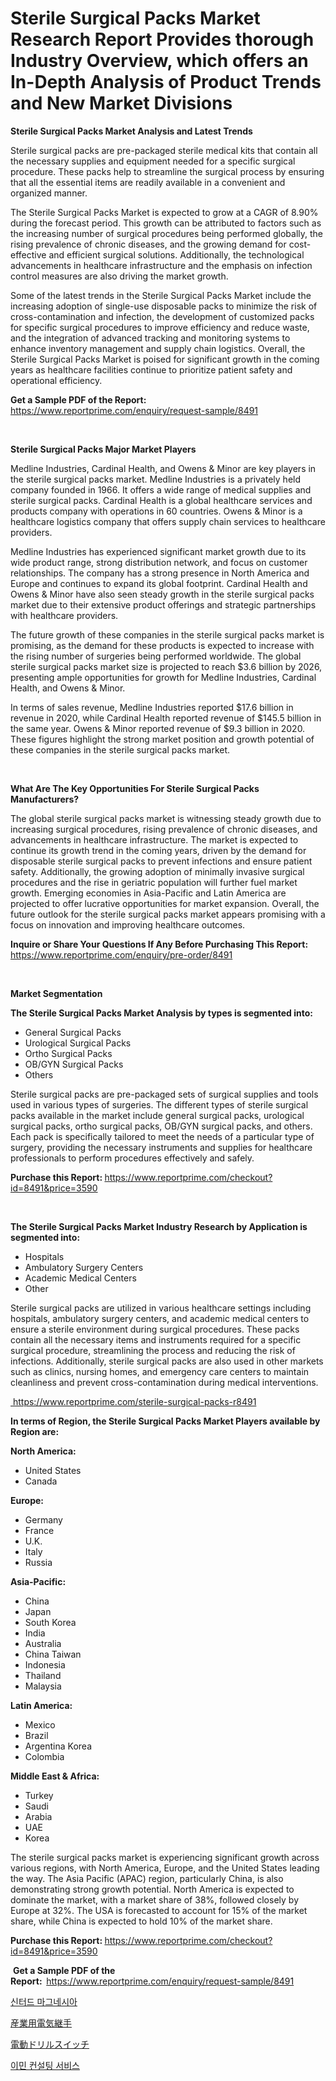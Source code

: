 <p><h1>Sterile Surgical Packs Market Research Report Provides thorough Industry Overview, which offers an In-Depth Analysis of Product Trends and New Market Divisions</h1></p><p><strong>Sterile Surgical Packs Market Analysis and Latest Trends</strong></p>
<p><p>Sterile surgical packs are pre-packaged sterile medical kits that contain all the necessary supplies and equipment needed for a specific surgical procedure. These packs help to streamline the surgical process by ensuring that all the essential items are readily available in a convenient and organized manner.</p><p>The Sterile Surgical Packs Market is expected to grow at a CAGR of 8.90% during the forecast period. This growth can be attributed to factors such as the increasing number of surgical procedures being performed globally, the rising prevalence of chronic diseases, and the growing demand for cost-effective and efficient surgical solutions. Additionally, the technological advancements in healthcare infrastructure and the emphasis on infection control measures are also driving the market growth.</p><p>Some of the latest trends in the Sterile Surgical Packs Market include the increasing adoption of single-use disposable packs to minimize the risk of cross-contamination and infection, the development of customized packs for specific surgical procedures to improve efficiency and reduce waste, and the integration of advanced tracking and monitoring systems to enhance inventory management and supply chain logistics. Overall, the Sterile Surgical Packs Market is poised for significant growth in the coming years as healthcare facilities continue to prioritize patient safety and operational efficiency.</p></p>
<p><strong>Get a Sample PDF of the Report:&nbsp;</strong> <a href="https://www.reportprime.com/enquiry/request-sample/8491">https://www.reportprime.com/enquiry/request-sample/8491</a></p>
<p>&nbsp;</p>
<p><strong>Sterile Surgical Packs Major Market Players</strong></p>
<p><p>Medline Industries, Cardinal Health, and Owens & Minor are key players in the sterile surgical packs market. Medline Industries is a privately held company founded in 1966. It offers a wide range of medical supplies and sterile surgical packs. Cardinal Health is a global healthcare services and products company with operations in 60 countries. Owens & Minor is a healthcare logistics company that offers supply chain services to healthcare providers.</p><p>Medline Industries has experienced significant market growth due to its wide product range, strong distribution network, and focus on customer relationships. The company has a strong presence in North America and Europe and continues to expand its global footprint. Cardinal Health and Owens & Minor have also seen steady growth in the sterile surgical packs market due to their extensive product offerings and strategic partnerships with healthcare providers.</p><p>The future growth of these companies in the sterile surgical packs market is promising, as the demand for these products is expected to increase with the rising number of surgeries being performed worldwide. The global sterile surgical packs market size is projected to reach $3.6 billion by 2026, presenting ample opportunities for growth for Medline Industries, Cardinal Health, and Owens & Minor.</p><p>In terms of sales revenue, Medline Industries reported $17.6 billion in revenue in 2020, while Cardinal Health reported revenue of $145.5 billion in the same year. Owens & Minor reported revenue of $9.3 billion in 2020. These figures highlight the strong market position and growth potential of these companies in the sterile surgical packs market.</p></p>
<p>&nbsp;</p>
<p><strong>What Are The Key Opportunities For Sterile Surgical Packs Manufacturers?</strong></p>
<p><p>The global sterile surgical packs market is witnessing steady growth due to increasing surgical procedures, rising prevalence of chronic diseases, and advancements in healthcare infrastructure. The market is expected to continue its growth trend in the coming years, driven by the demand for disposable sterile surgical packs to prevent infections and ensure patient safety. Additionally, the growing adoption of minimally invasive surgical procedures and the rise in geriatric population will further fuel market growth. Emerging economies in Asia-Pacific and Latin America are projected to offer lucrative opportunities for market expansion. Overall, the future outlook for the sterile surgical packs market appears promising with a focus on innovation and improving healthcare outcomes.</p></p>
<p><strong>Inquire or Share Your Questions If Any Before Purchasing This Report:</strong> <a href="https://www.reportprime.com/enquiry/pre-order/8491">https://www.reportprime.com/enquiry/pre-order/8491</a></p>
<p>&nbsp;</p>
<p><strong>Market Segmentation</strong></p>
<p><strong>The Sterile Surgical Packs Market Analysis by types is segmented into:</strong></p>
<p><ul><li>General Surgical Packs</li><li>Urological Surgical Packs</li><li>Ortho Surgical Packs</li><li>OB/GYN Surgical Packs</li><li>Others</li></ul></p>
<p><p>Sterile surgical packs are pre-packaged sets of surgical supplies and tools used in various types of surgeries. The different types of sterile surgical packs available in the market include general surgical packs, urological surgical packs, ortho surgical packs, OB/GYN surgical packs, and others. Each pack is specifically tailored to meet the needs of a particular type of surgery, providing the necessary instruments and supplies for healthcare professionals to perform procedures effectively and safely.</p></p>
<p><strong>Purchase this Report:&nbsp;</strong><a href="https://www.reportprime.com/checkout?id=8491&price=3590">https://www.reportprime.com/checkout?id=8491&price=3590</a></p>
<p>&nbsp;</p>
<p><strong>The Sterile Surgical Packs Market Industry Research by Application is segmented into:</strong></p>
<p><ul><li>Hospitals</li><li>Ambulatory Surgery Centers</li><li>Academic Medical Centers</li><li>Other</li></ul></p>
<p><p>Sterile surgical packs are utilized in various healthcare settings including hospitals, ambulatory surgery centers, and academic medical centers to ensure a sterile environment during surgical procedures. These packs contain all the necessary items and instruments required for a specific surgical procedure, streamlining the process and reducing the risk of infections. Additionally, sterile surgical packs are also used in other markets such as clinics, nursing homes, and emergency care centers to maintain cleanliness and prevent cross-contamination during medical interventions.</p></p>
<p><a href="https://www.reportprime.com/sterile-surgical-packs-r8491">&nbsp;https://www.reportprime.com/sterile-surgical-packs-r8491</a></p>
<p><strong>In terms of Region, the Sterile Surgical Packs Market Players available by Region are:</strong></p>
<p>
    <p> <strong> North America: </strong>
        <ul>
            <li>United States</li>
            <li>Canada</li>
        </ul>
        </p> 
    <p> <strong> Europe: </strong>
        <ul>
            <li>Germany</li>
            <li>France</li>
            <li>U.K.</li>
            <li>Italy</li>
            <li>Russia</li>
        </ul>
        </p> 
    <p> <strong> Asia-Pacific: </strong>
        <ul>
            <li>China</li>
            <li>Japan</li>
            <li>South Korea</li>
            <li>India</li>
            <li>Australia</li>
            <li>China Taiwan</li>
            <li>Indonesia</li>
            <li>Thailand</li>
            <li>Malaysia</li>
        </ul>
        </p> 
    <p> <strong> Latin America: </strong>
        <ul>
            <li>Mexico</li>
            <li>Brazil</li>
            <li>Argentina Korea</li>
            <li>Colombia</li>
        </ul>
        </p> 
    <p> <strong> Middle East & Africa: </strong>
        <ul>
            <li>Turkey</li>
            <li>Saudi</li>
            <li>Arabia</li>
            <li>UAE</li>
            <li>Korea</li>
        </ul>
    </p>
    </p>
<p><p>The sterile surgical packs market is experiencing significant growth across various regions, with North America, Europe, and the United States leading the way. The Asia Pacific (APAC) region, particularly China, is also demonstrating strong growth potential. North America is expected to dominate the market, with a market share of 38%, followed closely by Europe at 32%. The USA is forecasted to account for 15% of the market share, while China is expected to hold 10% of the market share.</p></p>
<p><strong>Purchase this Report: </strong><a href="https://www.reportprime.com/checkout?id=8491&price=3590">https://www.reportprime.com/checkout?id=8491&price=3590</a></p>
<p>&nbsp;<strong>Get a Sample PDF of the Report:&nbsp;&nbsp;</strong><a href="https://www.reportprime.com/enquiry/request-sample/8491">https://www.reportprime.com/enquiry/request-sample/8491</a></p>
<p><strong></strong></p>
<p><p><a href="https://github.com/wallacBahrtyinger567686/Market-Research-Report-List-1/blob/main/533230373133.md">신터드 마그네시아</a></p><p><a href="https://github.com/FrancoWeber2023/Market-Research-Report-List-1/blob/main/563551077380.md">産業用電気継手</a></p><p><a href="https://github.com/kegley4963/Market-Research-Report-List-1/blob/main/278133577379.md">電動ドリルスイッチ</a></p><p><a href="https://github.com/AidenReinger/Market-Research-Report-List-1/blob/main/761878673134.md">이민 컨설팅 서비스</a></p></p>